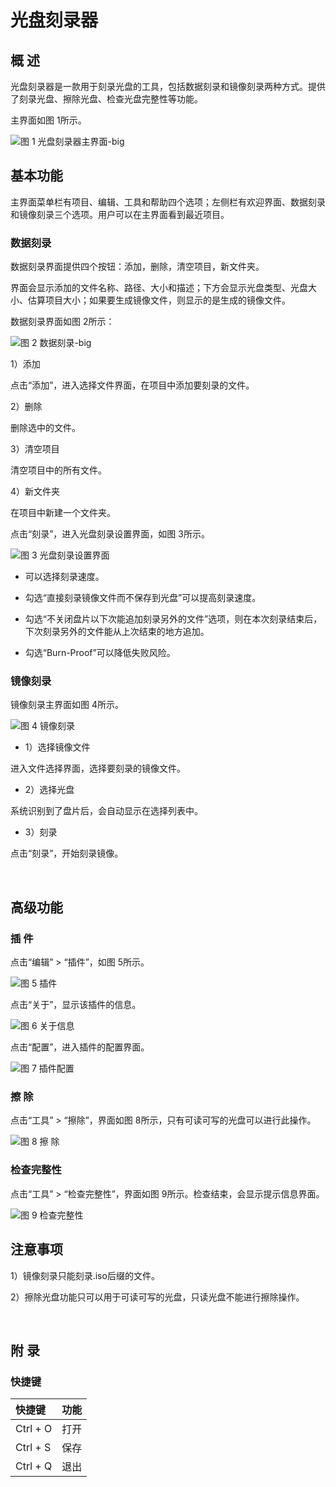 # 光盘刻录器
## 概 述
光盘刻录器是一款用于刻录光盘的工具，包括数据刻录和镜像刻录两种方式。提供了刻录光盘、擦除光盘、检查光盘完整性等功能。

主界面如图 1所示。

![图 1 光盘刻录器主界面-big](image/1.png)
<br>

## 基本功能
主界面菜单栏有项目、编辑、工具和帮助四个选项；左侧栏有欢迎界面、数据刻录和镜像刻录三个选项。用户可以在主界面看到最近项目。

### 数据刻录
数据刻录界面提供四个按钮：添加，删除，清空项目，新文件夹。

界面会显示添加的文件名称、路径、大小和描述；下方会显示光盘类型、光盘大小、估算项目大小；如果要生成镜像文件，则显示的是生成的镜像文件。

数据刻录界面如图 2所示：

![图 2 数据刻录-big](image/2.png)

1）添加

点击“添加”，进入选择文件界面，在项目中添加要刻录的文件。

2）删除

删除选中的文件。

3）清空项目

清空项目中的所有文件。

4）新文件夹

在项目中新建一个文件夹。

点击“刻录”，进入光盘刻录设置界面，如图 3所示。

![图 3 光盘刻录设置界面](image/3.png)

- 可以选择刻录速度。

- 勾选“直接刻录镜像文件而不保存到光盘”可以提高刻录速度。

- 勾选“不关闭盘片以下次能追加刻录另外的文件”选项，则在本次刻录结束后，下次刻录另外的文件能从上次结束的地方追加。

- 勾选“Burn-Proof”可以降低失败风险。

### 镜像刻录
镜像刻录主界面如图 4所示。

![图 4 镜像刻录](image/4.png)

- 1）选择镜像文件

进入文件选择界面，选择要刻录的镜像文件。

- 2）选择光盘

系统识别到了盘片后，会自动显示在选择列表中。

- 3）刻录

点击“刻录”，开始刻录镜像。

<br>

## 高级功能
### 插 件
点击“编辑” > “插件”，如图 5所示。

![图 5 插件](image/5.png)

点击“关于”，显示该插件的信息。

![图 6 关于信息](image/6.png)

点击“配置”，进入插件的配置界面。

![图 7 插件配置](image/7.png)

###  擦 除
点击“工具” > “擦除”，界面如图 8所示，只有可读可写的光盘可以进行此操作。

![图 8 擦 除](image/8.png)

### 检查完整性
点击“工具” > “检查完整性”，界面如图 9所示。检查结束，会显示提示信息界面。

![图 9 检查完整性](image/9.png)
<br>

## 注意事项
1）镜像刻录只能刻录.iso后缀的文件。

2）擦除光盘功能只可以用于可读可写的光盘，只读光盘不能进行擦除操作。

<br>

## 附 录
### 快捷键

| 快捷键 | 功能 |
| :------------ | :------------ | 
| Ctrl + O | 打开 |
| Ctrl + S | 保存 |	
| Ctrl + Q | 退出 |

